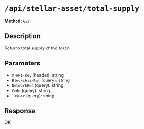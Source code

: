 # `/api/stellar-asset/total-supply`

**Method:** `GET`  

## Description
Returns total supply of the token



## Parameters
- `X-API-Key` (header): string
- `BlockchainRef` (query): string
- `NetworkRef` (query): string
- `Code` (query): string
- `Issuer` (query): string

## Response
OK
